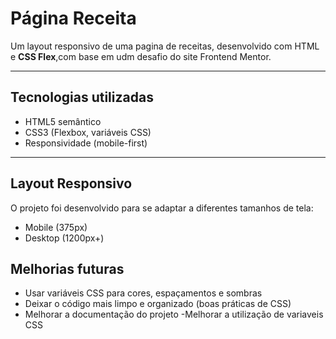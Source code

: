 # Página Receita
Um layout responsivo de uma pagina de receitas, desenvolvido com <storng>HTML</strong>  e  <strong>CSS Flex</strong>,com base em udm desafio do site Frontend Mentor.

---

##  Tecnologias utilizadas
- HTML5 semântico
- CSS3 (Flexbox, variáveis CSS)
- Responsividade (mobile-first)

---

## Layout Responsivo
O projeto foi desenvolvido para se adaptar a diferentes tamanhos de tela:

- Mobile (375px)
- Desktop (1200px+)

##  Melhorias futuras
- Usar variáveis CSS para cores, espaçamentos e sombras
- Deixar o código mais limpo e organizado (boas práticas de CSS)
- Melhorar a documentação do projeto
-Melhorar a utilização de variaveis CSS
